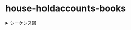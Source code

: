 # house-holdaccounts-books

   <details>
     <summary>シーケンス図</summary>
  
  ```mermaid
 sequenceDiagram
  actor User
  participant Controller
  participant Service
  participant Repository
  participant DB
 
  User ->> Controller : insert
  Controller ->> DB : 家計簿情報問い合わせ
  DB ->> Controller    : 家計簿情報送信
  Controller ->> Service : 登録情報をセット
  Service ->> Repository : 登録情報を送る
  Repository ->> DB : 登録情報を格納
  DB ->> Repository : 登録情報を取得
  Repository ->> Service : 登録情報を送る
  Service ->> Controller : 最新の登録情報を送る
  Controller ->> User : HTTPレスポンス   
   ```
  </details>
